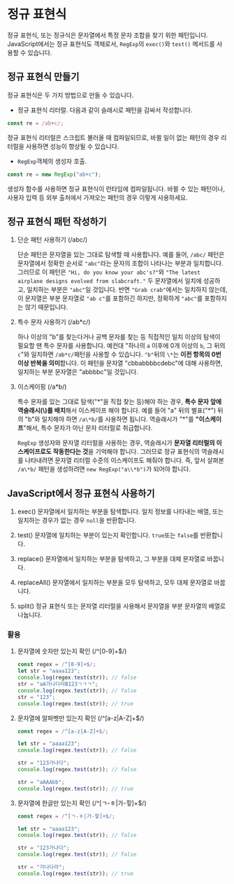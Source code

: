 # 정규 표현식

정규 표현식, 또는 정규식은 문자열에서 특정 문자 조합을 찾기 위한 패턴입니다. JavaScript에서는 정규 표현식도 객체로서, `RegExp`의 `exec()`와 `test()` 메서드를 사용할 수 있습니다.

## 정규 표현식 만들기

정규 표현식은 두 가지 방법으로 만들 수 있습니다.

- 정규 표현식 리터럴. 다음과 같이 슬래시로 패턴을 감싸서 작성합니다.

```js
const re = /ab+c/;
```

정규 표현식 리터럴은 스크립트 불러올 때 컴파일되므로, 바뀔 일이 없는 패턴의 경우 리터럴을 사용하면 성능이 향상될 수 있습니다.

- `RegExp`객체의 생성자 호출.

```js
const re = new RegExp("ab+c");
```

생성자 함수를 사용하면 정규 표현식이 런타임에 컴파일됩니다. 바뀔 수 있는 패턴이나, 사용자 입력 등 외부 출처에서 가져오는 패턴의 경우 이렇게 사용하세요.

## 정규 표현식 패턴 작성하기

1. 단순 패턴 사용하기 (/abc/)

   단순 패턴은 문자열을 있는 그대로 탐색할 때 사용합니다. 예를 들어, `/abc/` 패턴은 문자열에서 정확한 순서로 `"abc"`라는 문자의 조합이 나타나는 부분과 일치합니다. 그러므로 이 패턴은 `"Hi, do you know your abc's?"`와 `"The latest airplane designs evolved from slabcraft."` 두 문자열에서 일치에 성공하고, 일치하는 부분은 `"abc"`일 것입니다. 반면 `"Grab crab"`에서는 일치하지 않는데, 이 문자열은 부분 문자열로 `"ab c"`를 포함하긴 하지만, 정확하게 `"abc"`를 포함하지는 않기 때문입니다.

2. 특수 문자 사용하기 (/ab\*c/)

   하나 이상의 "b"를 찾는다거나 공백 문자를 찾는 등 직접적인 일치 이상의 탐색이 필요할 땐 특수 문자를 사용합니다. 예컨대 "하나의 `a` 이후에 0개 이상의 `b`, 그 뒤의 `c`"와 일치하면 `/ab*c/`패턴을 사용할 수 있습니다. `"b"`뒤의 `\*`는 **이전 항목의 0번 이상 반복을 의미**합니다. 이 패턴을 문자열 "cbbabbbbcdebc"에 대해 사용하면, 일치하는 부분 문자열은 "abbbbc"일 것입니다.

3. 이스케이핑 (/a\*b/)

   특수 문자를 있는 그대로 탐색("\*"을 직접 찾는 등)해야 하는 경우, **특수 문자 앞에 역슬래시(\\)를 배치**해서 이스케이프 해야 합니다. 예를 들어 "a" 뒤의 별표("\*") 뒤의 "b"와 일치해야 하면 `/a\*b/`를 사용하면 됩니다. 역슬래시가 "\*"를 **"이스케이프**"해서, 특수 문자가 아닌 문자 리터럴로 취급합니다.

   `RegExp` 생성자와 문자열 리터럴을 사용하는 경우, 역슬래시가 **문자열 리터럴의 이스케이프로도 작동한다는 것**을 기억해야 합니다. 그러므로 정규 표현식의 역슬래시를 나타내려면 문자열 리터럴 수준의 이스케이프도 해줘야 합니다. 즉, 앞서 살펴본 `/a\*b/` 패턴을 생성하려면 `new RegExp("a\\*b")`가 되어야 합니다.

## JavaScript에서 정규 표현식 사용하기

1. exec()
   문자열에서 일치하는 부분을 탐색합니다. 일치 정보를 나타내는 배열, 또는 일치하는 경우가 없는 경우 `null`을 반환합니다.

2. test()
   문자열에 일치하는 부분이 있는지 확인합니다. `true`또는 `false`를 반환합니다.
3. replace()
   문자열에서 일치하는 부분을 탐색하고, 그 부분을 대체 문자열로 바꿉니다.
4. replaceAll()
   문자열에서 일치하는 부분을 모두 탐색하고, 모두 대체 문자열로 바꿉니다.
5. split()
   정규 표현식 또는 문자열 리터럴을 사용해서 문자열을 부분 문자열의 배열로 나눕니다.

### 활용

1.  문자열에 숫자만 있는지 확인 (/^[0-9]+$/)

    ```js
    const regex = /^[0-9]+$/;
    let str = "aaaa123";
    console.log(regex.test(str)); // false
    str = "aA가나다라B123ㄱㄱㄱ";
    console.log(regex.test(str)); // false
    str = "123";
    console.log(regex.test(str)); // true
    ```

2.  문자열에 알파벳만 있는지 확인 (/^[a-z|A-Z]+$/)

    ```js
    const regex = /^[a-z|A-Z]+$/;

    let str = "aaaa123";
    console.log(regex.test(str)); // false

    str = "123가나다";
    console.log(regex.test(str)); // false

    str = "aAAAbb";
    console.log(regex.test(str)); // true
    ```

3.  문자열에 한글만 있는지 확인 (/^[ㄱ-ㅎ|가-힣]+$/)

    ```js
    const regex = /^[ㄱ-ㅎ|가-힣]+$/;

    let str = "aaaa123";
    console.log(regex.test(str)); // false

    str = "123가나다";
    console.log(regex.test(str)); // false

    str = "가나다라";
    console.log(regex.test(str)); // true
    ```
